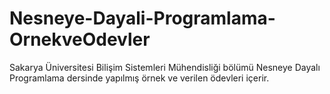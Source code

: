 # Nesneye-Dayali-Programlama-OrnekveOdevler
  Sakarya Üniversitesi Bilişim Sistemleri Mühendisliği bölümü Nesneye Dayalı Programlama dersinde yapılmış örnek ve verilen ödevleri içerir.
